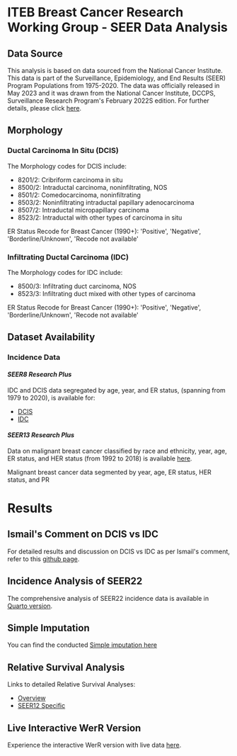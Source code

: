 # **ITEB Breast Cancer Research Working Group - SEER Data Analysis**

## **Data Source**
This analysis is based on data sourced from the National Cancer Institute. This data is part of the Surveillance, Epidemiology, and End Results (SEER) Program Populations from 1975-2020. The data was officially released in May 2023 and it was drawn from the National Cancer Institute, DCCPS, Surveillance Research Program's February 2022S edition. For further details, please click [here](https://www.seer.cancer.gov/popdata).

## **Morphology**

### **Ductal Carcinoma In Situ (DCIS)**
The Morphology codes for DCIS include:
- 8201/2: Cribriform carcinoma in situ
- 8500/2: Intraductal carcinoma, noninfiltrating, NOS
- 8501/2: Comedocarcinoma, noninfiltrating
- 8503/2: Noninfiltrating intraductal papillary adenocarcinoma
- 8507/2: Intraductal micropapillary carcinoma
- 8523/2: Intraductal with other types of carcinoma in situ

ER Status Recode for Breast Cancer (1990+): 'Positive', 'Negative', 'Borderline/Unknown', 'Recode not available'

### **Infiltrating Ductal Carcinoma (IDC)**
The Morphology codes for IDC include:
- 8500/3: Infiltrating duct carcinoma, NOS
- 8523/3: Infiltrating duct mixed with other types of carcinoma

ER Status Recode for Breast Cancer (1990+): 'Positive', 'Negative', 'Borderline/Unknown', 'Recode not available'

## **Dataset Availability**

### **Incidence Data**

#### *SEER8 Research Plus*
IDC and DCIS data segregated by age, year, and ER status, (spanning from 1979 to 2020), is available for:
- [DCIS](https://raw.githubusercontent.com/filhoalm/Breast_cancer/main/dataCheck/dcis.csv)
- [IDC](https://raw.githubusercontent.com/filhoalm/Breast_cancer/main/dataCheck/idc.csv)

#### *SEER13 Research Plus*
Data on malignant breast cancer classified by race and ethnicity, year, age, ER status, and HER status (from 1992 to 2018) is available [here](https://github.com/filhoalm/Breast_cancer/blob/main/forecasting/data/breast_er_her_11072023.csv).

Malignant breast cancer data segmented by year, age, ER status, HER status, and PR

# **Results**

## **Ismail's Comment on DCIS vs IDC**
For detailed results and discussion on DCIS vs IDC as per Ismail's comment, refer to this [github page](https://filhoalm.github.io/Breast_cancer/SEER8/gitfiles/breast_idc_dcis.html).

## **Incidence Analysis of SEER22**
The comprehensive analysis of SEER22 incidence data is available in [Quarto version](https://filhoalm.github.io/Breast_cancer/Incidence/seer22/Incidence_seer22.html).

## **Simple Imputation**
You can find the conducted [Simple imputation here](https://filhoalm.github.io/Breast_cancer/Incidence/imputation/imputation.html)

## **Relative Survival Analysis**
Links to detailed Relative Survival Analyses:
- [Overview](https://filhoalm.github.io/Breast_cancer/Survival_snapshot/survival.html)
- [SEER12 Specific](https://filhoalm.github.io/Breast_cancer/Survival_snapshot/seer12_survival.html)

## **Live Interactive WerR Version**
Experience the interactive WerR version with live data [here](https://filhoalm.github.io/Breast_cancer/test.html).
